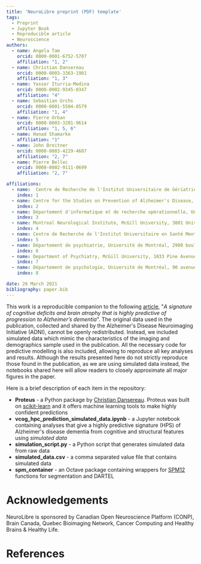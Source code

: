 ```yaml
---
title: 'NeuroLibre preprint (PDF) template'
tags:
  - Preprint
  - Jupyter Book
  - Reproducible article
  - Neuroscience
authors:
  - name: Angela Tam
    orcid: 0000-0001-6752-5707
    affiliation: "1, 2"
  - name: Christian Dansereau
    orcid: 0000-0003-3363-1901
    affiliation: "1, 3"
  - name: Yasser Iturria-Medina
    orcid: 0000-0002-9345-0347
    affiliation: "4"
  - name: Sebastian Urchs
    orcid: 0000-0001-5504-8579
    affiliation: "1, 4"
  - name: Pierre Orban
    orcid: 0000-0003-3201-9614
    affiliation: "1, 5, 6"
  - name: Hanad Shamarke
    affiliation: "1"
  - name: John Breitner
    orcid: 0000-0003-4229-4687
    affiliation: "2, 7"
  - name: Pierre Bellec
    orcid: 0000-0002-9111-0699
    affiliation: "2, 7"

affiliations:
  - name:  Centre de Recherche de l'Institut Universitaire de Gériatrie de Montréal, 4545 chemin Queen-Mary, Montréal, QC, H3W 1W4, Canada
    index: 1
  - name: Centre for the Studies on Prevention of Alzheimer's Disease, Douglas Mental Health University Institute Research Centre, 6875 Lasalle Boulevard, Montréal, QC, H4H 1R3, Canada
    index: 2
  - name: Département d'informatique et de recherche opérationnelle, Université de Montréal, 2920 chemin de la Tour, Montréal, QC, H3T 1J4, Canada
    index: 3
  - name: Montreal Neurological Institute, McGill University, 3801 University Street, Montréal, QC, H3A 2B4, Canada
    index: 4
  - name: Centre de Recherche de l'Institut Universitaire en Santé Mentale de Montréal, 7331 rue Hochelaga, Montréal, QC, H1N 3V2, Canada
    index: 5
  - name: Département de psychiatrie, Université de Montréal, 2900 boulevard Édouard-Montpetit, Montréal, QC, H3T 1J4, Canada
    index: 6
  - name: Department of Psychiatry, McGill University, 1033 Pine Avenue West, Montréal, QC, H3A 1A1, Canada
    index: 7
  - name: Département de psychologie, Université de Montréal, 90 avenue Vincent d'Indy, Montréal, QC, H3C 3J7, Canada
    index: 8

date: 26 March 2021
bibliography: paper.bib
---
```


This work is a reproducible companion to the following [article](https://doi.org/10.1101/352344), "_A signature of cognitive deficits and brain atrophy that is highly predictive of progression to Alzheimer’s dementia_". The original data used in the publication, collected and shared by the Alzheimer's Disease Neuroimaging Initiative (ADNI), cannot be openly redistributed. Instead, we included simulated data which mimic the characteristics of the imaging and demographics sample used in the publication. All the necessary code for predictive modelling is also included, allowing to reproduce all key analyses and results. Although the results presented here do not strictly reproduce those found in the publication, as we are using simulated data instead, the notebooks shared here will allow readers to closely approximate all major figures in the paper.

Here is a brief description of each item in the repository:
* **Proteus** - a Python package by [Christian Dansereau](https://github.com/cdansereau). Proteus was built on [scikit-learn](http://scikit-learn.org/stable/#) and it offers machine learning tools to make highly confident predictions
* **vcog_hpc_prediction_simulated_data.ipynb** - a Jupyter notebook containing analyses that give a highly predictive signature (HPS) of Alzheimer's disease dementia from cognitive and structural features using *simulated data*
* **simulation_script.py** - a Python script that generates simulated data from raw data
* **simulated_data.csv** - a comma separated value file that contains simulated data
* **spm_container** - an Octave package containing wrappers for [SPM12](https://www.fil.ion.ucl.ac.uk/spm/software/spm12/) functions for segmentation and DARTEL

# Acknowledgements

NeuroLibre is sponsored by Canadian Open Neuroscience Platform (CONP), Brain Canada, Quebec Bioimaging Network, Cancer Computing and Healthy Brains & Healthy Life.

# References
